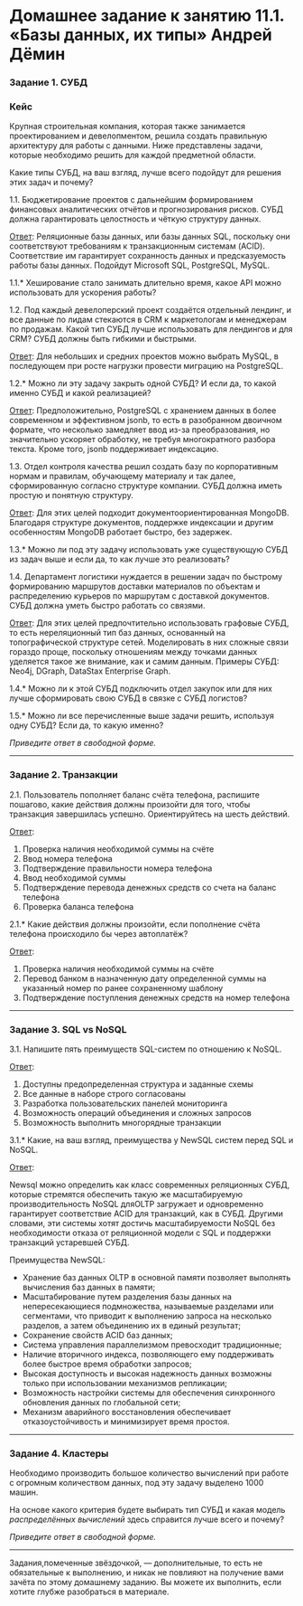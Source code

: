 # Домашнее задание к занятию 11.1. «Базы данных, их типы» Андрей Дёмин


### Задание 1. СУБД

### Кейс
Крупная строительная компания, которая также занимается проектированием и девелопментом, решила создать 
правильную архитектуру для работы с данными. Ниже представлены задачи, которые необходимо решить для
каждой предметной области. 

Какие типы СУБД, на ваш взгляд, лучше всего подойдут для решения этих задач и почему? 
 
1.1. Бюджетирование проектов с дальнейшим формированием финансовых аналитических отчётов и прогнозирования рисков.
СУБД должна гарантировать целостность и чёткую структуру данных.

<ins>Ответ</ins>: Реляционные базы данных, или базы данных SQL, поскольку они соответствуют требованиям
к транзакционным системам (ACID). Соответствие им гарантирует сохранность данных и предсказуемость работы базы данных.
Подойдут Microsoft SQL, PostgreSQL, MySQL.

1.1.* Хеширование стало занимать длительно время, какое API можно использовать для ускорения работы? 

1.2. Под каждый девелоперский проект создаётся отдельный лендинг, и все данные по лидам стекаются в CRM к 
маркетологам и менеджерам по продажам. Какой тип СУБД лучше использовать для лендингов и для CRM? 
СУБД должны быть гибкими и быстрыми.

<ins>Ответ</ins>: Для небольших и средних проектов можно выбрать MySQL, в последующем при росте нагрузки провести миграцию
на  PostgreSQL.

1.2.* Можно ли эту задачу закрыть одной СУБД? И если да, то какой именно СУБД и какой реализацией?

<ins>Ответ</ins>: Предположительно, PostgreSQL с хранением данных в более современном и эффективном jsonb, то есть
в разобранном двоичном формате, что несколько замедляет ввод из-за преобразования, но значительно ускоряет обработку,
не требуя многократного разбора текста. Кроме того, jsonb поддерживает индексацию.

1.3. Отдел контроля качества решил создать базу по корпоративным нормам и правилам, обучающему материалу 
и так далее, сформированную согласно структуре компании. СУБД должна иметь простую и понятную структуру.

<ins>Ответ</ins>: Для этих целей подходит документоориентированная MongoDB. Благодаря структуре документов, поддержке
индексации и другим особенностям MongoDB работает быстро, без задержек.

1.3.* Можно ли под эту задачу использовать уже существующую СУБД из задач выше и если да, то как лучше это 
реализовать?

1.4. Департамент логистики нуждается в решении задач по быстрому формированию маршрутов доставки материалов 
по объектам и распределению курьеров по маршрутам с доставкой документов. СУБД должна уметь быстро работать
со связями.

<ins>Ответ</ins>: Для этих целей предпочтительно использовать графовые СУБД, то есть нереляционный тип баз данных,
основанный на топографической структуре сетей. Моделировать в них сложные связи гораздо проще, поскольку отношениям
между точками данных уделяется такое же внимание, как и самим данным. Примеры СУБД: Neo4j, DGraph, DataStax Enterprise Graph. 

1.4.* Можно ли к этой СУБД подключить отдел закупок или для них лучше сформировать свою СУБД в связке с СУБД 
логистов?

1.5.* Можно ли все перечисленные выше задачи решить, используя одну СУБД? Если да, то какую именно?

*Приведите ответ в свободной форме.*

---

### Задание 2. Транзакции

2.1. Пользователь пополняет баланс счёта телефона, распишите пошагово, какие действия должны произойти для того, чтобы 
транзакция завершилась успешно. Ориентируйтесь на шесть действий.

<ins>Ответ</ins>:

1) Проверка наличия необходимой суммы на счёте
2) Ввод номера телефона
3) Подтверждение правильности номера телефона
4) Ввод необходимой суммы
5) Подтверждение перевода денежных средств со счета на баланс телефона
6) Проверка баланса телефона 

2.1.* Какие действия должны произойти, если пополнение счёта телефона происходило бы через автоплатёж?

<ins>Ответ</ins>:

1) Проверка наличия необходимой суммы на счёте
2) Перевод банком в назначенную дату определенной суммы на указанный номер по ранее сохраненному шаблону
5) Подтверждение поступления денежных средств на номер телефона

---

### Задание 3. SQL vs NoSQL

3.1. Напишите пять преимуществ SQL-систем по отношению к NoSQL. 

<ins>Ответ</ins>:

1) Доступны предопределенная структура и заданные схемы
2) Все данные в наборе строго согласованы
3) Разработка пользовательских панелей мониторинга
4) Возможность операций объединения и сложных запросов
5) Возможность выполнить многорядные транзакции

3.1.* Какие, на ваш взгляд, преимущества у NewSQL систем перед SQL и NoSQL.

<ins>Ответ</ins>:

Newsql можно определить как класс современных реляционных СУБД, которые стремятся обеспечить такую же масштабируемую производительность NoSQL дляOLTP загружает и одновременно гарантирует соответствие ACID для транзакций, как в СУБД. Другими словами, эти системы хотят достичь масштабируемости NoSQL без необходимости отказа от реляционной модели с SQL и поддержки транзакций устаревшей СУБД.

Преимущества NewSQL:
- Хранение баз данных OLTP в основной памяти позволяет выполнять вычисления баз данных в памяти;
- Масштабирование путем разделения базы данных на непересекающиеся подмножества, называемые разделами или сегментами, что приводит к выполнению запроса на несколько разделов, а затем объединению их в единый результат;
- Сохранение свойств ACID баз данных;
- Система управления параллелизмом превосходит традиционные;
- Наличие вторичного индекса, позволяющего ему поддерживать более быстрое время обработки запросов;
- Высокая доступность и высокая надежность данных возможны только при использовании механизмов репликации;
- Возможность настройки системы для обеспечения синхронного обновления данных по глобальной сети;
- Механизм аварийного восстановления обеспечивает отказоустойчивость и минимизирует время простоя.

---

### Задание 4. Кластеры

Необходимо производить большое количество вычислений при работе с огромным количеством данных, под эту задачу 
выделено 1000 машин. 

На основе какого критерия будете выбирать тип СУБД и какая модель *распределённых вычислений* 
здесь справится лучше всего и почему?

*Приведите ответ в свободной форме.*

---

Задания,помеченные звёздочкой, — дополнительные, то есть не обязательные к выполнению, и никак не повлияют на получение вами зачёта по этому домашнему заданию. Вы можете их выполнить, если хотите глубже разобраться в материале.
